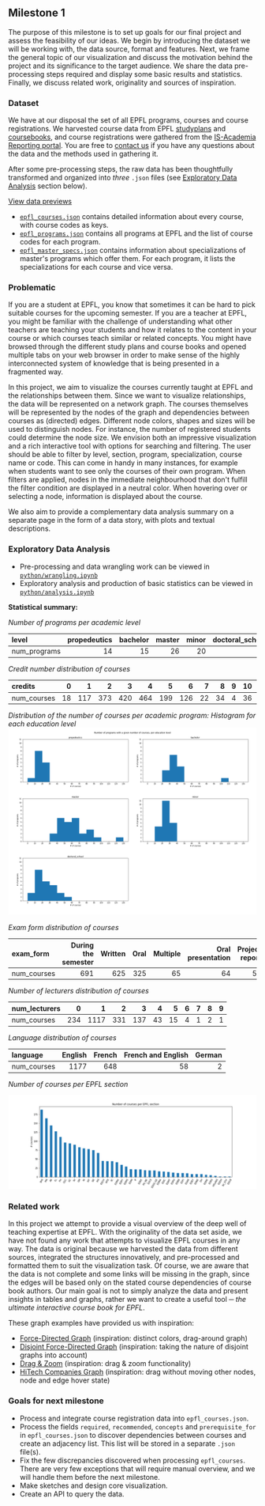 ## Milestone 1
The purpose of this milestone is to set up goals for our final project and assess the feasibility of our ideas. We begin by introducing the dataset we will be working with, the data source, format and features. Next, we frame the general topic of our visualization and discuss the motivation behind the project and its significance to the target audience. We share the data pre-processing steps required and display some basic results and statistics. Finally, we discuss related work, originality and sources of inspiration.

### Dataset
We have at our disposal the set of all EPFL programs, courses and course registrations. We harvested course data from EPFL [studyplans](https://edu.epfl.ch/studyplan/en) and [coursebooks](https://edu.epfl.ch/coursebook/en/data-visualization-COM-480), and course registrations were gathered from the [IS-Academia Reporting portal](https://isa.epfl.ch/imoniteur_ISAP/!gedreports.htm). You are free to [contact us](mailto:valentin.loftsson@epfl.ch;michael.spierer@epfl.ch;michal.pleskowicz@epfl.ch) if you have any questions about the data and the methods used in gathering it.

After some pre-processing steps, the raw data has been thoughtfully transformed and organized into _three_ `.json` files (see [Exploratory Data Analysis](#exploratory-data-analysis) section below).

[View data previews](preview.md#data-previews)

* [`epfl_courses.json`](preview.md#courses) contains detailed information about every course, with course codes as keys.
* [`epfl_programs.json`](preview.md#programs) contains all programs at EPFL and the list of course codes for each program.
* [`epfl_master_specs.json`](preview.md#specializations) contains information about specializations of master's programs which offer them. For each program, it lists the specializations for each course and vice versa.


### Problematic
If you are a student at EPFL, you know that sometimes it can be hard to pick suitable courses for the upcoming semester. If you are a teacher at EPFL, you might be familiar with the challenge of understanding what other teachers are teaching your students and how it relates to the content in your course or which courses teach similar or related concepts. You might have browsed through the different study plans and course books and opened multiple tabs on your web browser in order to make sense of the highly interconnected system of knowledge that is being presented in a fragmented way.

In this project, we aim to visualize the courses currently taught at EPFL and the relationships between them. Since we want to visualize relationships, the data will be represented on a network graph. The courses themselves will be represented by the nodes of the graph and dependencies between courses as (directed) edges. Different node colors, shapes and sizes will be used to distinguish nodes. For instance, the number of registered students could determine the node size. We envision both an impressive visualization and a rich interactive tool with options for searching and filtering. The user should be able to filter by level, section, program, specialization, course name or code. This can come in handy in many instances, for example when students want to see only the courses of their own program. When filters are applied, nodes in the immediate neighbourhood that don't fulfill the filter condition are displayed in a neutral color. When hovering over or selecting a node, information is displayed about the course.

We also aim to provide a complementary data analysis summary on a separate page in the form of a data story, with plots and textual descriptions.

### Exploratory Data Analysis

* Pre-processing and data wrangling work can be viewed in [`python/wrangling.ipynb`](python/wrangling.ipynb)
* Exploratory analysis and production of basic statistics can be viewed in [`python/analysis.ipynb`](python/analysis.ipynb)

**Statistical summary:**


_Number of programs per academic level_

| level        |   propedeutics |   bachelor |   master |   minor |   doctoral_school |
|:-------------|---------------:|-----------:|---------:|--------:|------------------:|
| num_programs |             14 |         15 |       26 |      20 |                22 |



_Credit number distribution of courses_

| credits     |   0 |   1 |   2 |   3 |   4 |   5 |   6 |   7 |   8 |   9 |   10 |   12 |   13 |   14 |   20 |   22 |   30 |
|:------------|----:|----:|----:|----:|----:|----:|----:|----:|----:|----:|-----:|-----:|-----:|-----:|-----:|-----:|-----:|
| num_courses |  18 | 117 | 373 | 420 | 464 | 199 | 126 |  22 |  34 |   4 |   36 |    9 |   20 |    2 |   10 |    2 |   29 |



_Distribution of the number of courses per academic program: Histogram for each education level_
![Course count distribution](python/plots/course_count_distribution.png)



_Exam form distribution of courses_

| exam_form   |   During the semester |   Written |   Oral |   Multiple |   Oral presentation |   Project report |   Term paper |   Written & Oral |   None |   Autre (reprise) |
|:------------|----------------------:|----------:|-------:|-----------:|--------------------:|-----------------:|-------------:|-----------------:|-------:|------------------:|
| num_courses |                   691 |       625 |    325 |         65 |                  64 |               54 |           38 |               18 |      4 |                 1 |



_Number of lecturers distribution of courses_

| num_lecturers |   0 |    1 |   2 |   3 |   4 |   5 |   6 |   7 |   8 |   9 |
|:--------------|----:|-----:|----:|----:|----:|----:|----:|----:|----:|----:|
| num_courses   | 234 | 1117 | 331 | 137 |  43 |  15 |   4 |   1 |   2 |   1 |



_Language distribution of courses_

| language    |   English |   French |   French and English |   German |
|:------------|----------:|---------:|---------------------:|---------:|
| num_courses |      1177 |      648 |                   58 |        2 |



_Number of courses per EPFL section_

![Course section distribution](python/plots/course_section_distribution.png)


### Related work
In this project we attempt to provide a visual overview of the deep well of teaching expertise at EPFL. With the originality of the data set aside, we have not found any work that attempts to visualize EPFL courses in any way. The data is original because we harvested the data from different sources, integrated the structures innovatively, and pre-processed and formatted them to suit the visualization task. Of course, we are aware that the data is not complete and some links will be missing in the graph, since the edges will be based only on the stated course dependencies of course book authors. Our main goal is not to simply analyze the data and present insights in tables and graphs, rather we want to create a useful tool ─ _the ultimate interactive course book for EPFL_.

These graph examples have provided us with inspiration:
* [Force-Directed Graph](https://observablehq.com/@d3/force-directed-graph) (inspiration: distinct colors, drag-around graph)
* [Disjoint Force-Directed Graph](https://observablehq.com/@d3/disjoint-force-directed-graph) (inspiration: taking the nature of disjoint graphs into account)
* [Drag & Zoom](https://observablehq.com/@d3/drag-zoom?collection=@d3/d3-drag) (inspiration: drag & zoom functionality)
* [HiTech Companies Graph](https://www.anychart.com/products/anychart/gallery/Network_Graph/Knowledge_Graph.php) (inspiration: drag without moving other nodes, node and edge hover state)

### Goals for next milestone
* Process and integrate course registration data into `epfl_courses.json`.
* Process the fields `required`, `recommended`, `concepts` and `prerequisite_for` in `epfl_courses.json` to discover dependencies between courses and create an adjacency list. This list will be stored in a separate `.json` file(s).
* Fix the few discrepancies discovered when processing `epfl_courses`. There are very few exceptions that will require manual overview, and we will handle them before the next milestone.
* Make sketches and design core visualization.
* Create an API to query the data.
